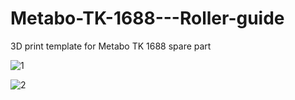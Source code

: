 # Metabo-TK-1688---Roller-guide
3D print template for Metabo TK 1688 spare part 


![1](https://www.woodworker.de/forum/attachments/dsc_0941-jpg.63779/)


![2](https://www.woodworker.de/forum/attachments/dsc_0940-jpg.63778/)
